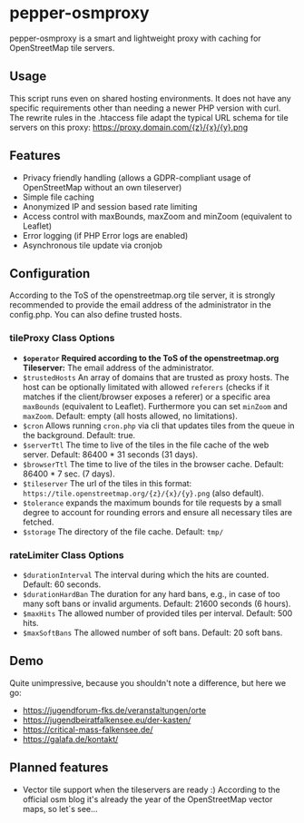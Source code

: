 # pepper-osmproxy
pepper-osmproxy is a smart and lightweight proxy with caching for OpenStreetMap tile servers.

## Usage
This script runs even on shared hosting environments. It does not have any specific requirements other than needing a newer PHP version with curl. The rewrite rules in the .htaccess file adapt the typical URL schema for tile servers on this proxy: https://proxy.domain.com/{z}/{x}/{y}.png

## Features
- Privacy friendly handling (allows a GDPR-compliant usage of OpenStreetMap without an own tileserver)
- Simple file caching
- Anonymized IP and session based rate limiting
- Access control with maxBounds, maxZoom and minZoom (equivalent to Leaflet)
- Error logging (if PHP Error logs are enabled)
- Asynchronous tile update via cronjob

## Configuration

According to the ToS of the openstreetmap.org tile server, it is strongly recommended to provide the email address of the administrator in the config.php. You can also define trusted hosts.

### tileProxy Class Options
- **`$operator` Required according to the ToS of the openstreetmap.org Tileserver:** The email address of the administrator.
- `$trustedHosts` An array of domains that are trusted as proxy hosts. The host can be optionally limitated with allowed `referers` (checks if it matches if the client/browser exposes a referer) or a specific area `maxBounds` (equivalent to Leaflet). Furthermore you can set `minZoom` and `maxZoom`. Default: empty (all hosts allowed, no limitations).
- `$cron` Allows running `cron.php` via cli that updates tiles from the queue in the background. Default: true.
- `$serverTtl` The time to live of the tiles in the file cache of the web server. Default: 86400 * 31 seconds (31 days).
- `$browserTtl` The time to live of the tiles in the browser cache. Default: 86400 * 7 sec. (7 days).
- `$tileserver` The url of the tiles in this format: `https://tile.openstreetmap.org/{z}/{x}/{y}.png` (also default).
- `$tolerance` expands the maximum bounds for tile requests by a small degree to account for rounding errors and ensure all necessary tiles are fetched.
- `$storage` The directory of the file cache. Default: `tmp/`

### rateLimiter Class Options
- `$durationInterval` The interval during which the hits are counted. Default: 60 seconds.
- `$durationHardBan` The duration for any hard bans, e.g., in case of too many soft bans or invalid arguments. Default: 21600 seconds (6 hours).
- `$maxHits` The allowed number of provided tiles per interval. Default: 500 hits.
- `$maxSoftBans` The allowed number of soft bans. Default: 20 soft bans.

## Demo
Quite unimpressive, because you shouldn't note a difference, but here we go:
- https://jugendforum-fks.de/veranstaltungen/orte
- https://jugendbeiratfalkensee.eu/der-kasten/
- https://critical-mass-falkensee.de/
- https://galafa.de/kontakt/

## Planned features
- Vector tile support when the tileservers are ready :) According to the official osm blog it's already the year of the OpenStreetMap vector maps, so let´s see...
